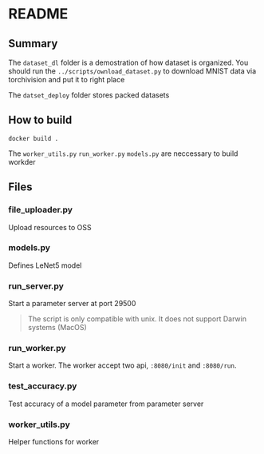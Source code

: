 # README

## Summary

The `dataset_dl` folder is a demostration of how dataset is organized. You should run the `../scripts/ownload_dataset.py` to download MNIST data via torchivision and put it to right place

The `datset_deploy` folder stores packed datasets

## How to build

```console
docker build .
```

The `worker_utils.py` `run_worker.py` `models.py` are neccessary to build workder

## Files

### file_uploader.py

Upload resources to OSS

### models.py

Defines LeNet5 model

### run_server.py

Start a parameter server at port 29500

> The script is only compatible with unix. It does not support Darwin systems (MacOS)

### run_worker.py

Start a worker. The worker accept two api,  `:8080/init` and `:8080/run`.

### test_accuracy.py

Test accuracy of a model parameter from parameter server

### worker_utils.py

Helper functions for worker
